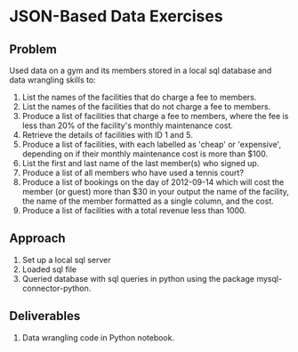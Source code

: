 # JSON-Based Data Exercises


## Problem
Used data on a gym and its members stored in a local sql database and data wrangling skills to:

1. List the names of the facilities that do charge a fee to members.
2. List the names of the facilities that do not charge a fee to members.
3. Produce a list of facilities that charge a fee to members, where the fee is less than 20% of the facility's monthly maintenance cost. 
4. Retrieve the details of facilities with ID 1 and 5.
5. Produce a list of facilities, with each labelled as 'cheap' or 'expensive', depending on if their monthly maintenance cost is more than $100.
6. List the first and last name of the last member(s) who signed up. 
7. Produce a list of all members who have used a tennis court? 
8. Produce a list of bookings on the day of 2012-09-14 which will cost the member (or guest) more than $30 in your output the name of the facility, the name of the member formatted as a single column, and the cost. 
10. Produce a list of facilities with a total revenue less than 1000. 


## Approach
1.  Set up a local sql server
2.  Loaded sql file
3.  Queried database with sql queries in python using the package mysql-connector-python.


## Deliverables
1. Data wrangling code in Python notebook.
